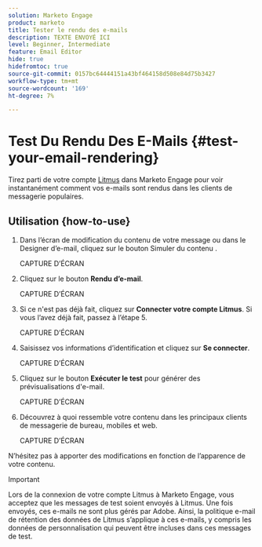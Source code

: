 ```yaml
---
solution: Marketo Engage
product: marketo
title: Tester le rendu des e-mails
description: TEXTE ENVOYÉ ICI
level: Beginner, Intermediate
feature: Email Editor
hide: true
hidefromtoc: true
source-git-commit: 0157bc64444151a43bf464158d508e84d75b3427
workflow-type: tm+mt
source-wordcount: '169'
ht-degree: 7%

---
```


# Test Du Rendu Des E-Mails {#test-your-email-rendering}

Tirez parti de votre compte [Litmus](https://www.litmus.com/email-testing) dans Marketo Engage pour voir instantanément comment vos e-mails sont rendus dans les clients de messagerie populaires.

## Utilisation &lbrace;how-to-use&rbrace;

1. Dans l’écran de modification du contenu de votre message ou dans le Designer d’e-mail, cliquez sur le bouton Simuler du contenu .

   CAPTURE D’ÉCRAN

1. Cliquez sur le bouton **Rendu d’e-mail**.

   CAPTURE D’ÉCRAN

1. Si ce n&#39;est pas déjà fait, cliquez sur **Connecter votre compte Litmus**. Si vous l’avez déjà fait, passez à l’étape 5.

   CAPTURE D’ÉCRAN

1. Saisissez vos informations d’identification et cliquez sur **Se connecter**.

   CAPTURE D’ÉCRAN

1. Cliquez sur le bouton **Exécuter le test** pour générer des prévisualisations d&#39;e-mail.

   CAPTURE D’ÉCRAN

1. Découvrez à quoi ressemble votre contenu dans les principaux clients de messagerie de bureau, mobiles et web.

   CAPTURE D’ÉCRAN

N’hésitez pas à apporter des modifications en fonction de l’apparence de votre contenu.

>[!IMPORTANT]
>
>Lors de la connexion de votre compte Litmus à Marketo Engage, vous acceptez que les messages de test soient envoyés à Litmus. Une fois envoyés, ces e-mails ne sont plus gérés par Adobe. Ainsi, la politique e-mail de rétention des données de Litmus s’applique à ces e-mails, y compris les données de personnalisation qui peuvent être incluses dans ces messages de test.
